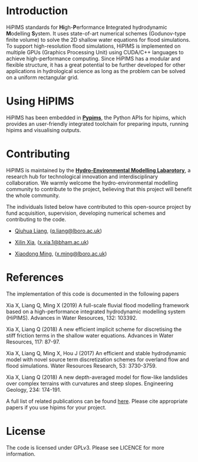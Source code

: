 # Introduction

HiPIMS standards for **Hi**gh-**P**erformance **I**ntegrated hydrodynamic
**M**odelling **S**ystem. It uses state-of-art numerical schemes
(Godunov-type finite volume) to solve the 2D shallow water equations for flood simulations. To support high-resolution flood simulations, HiPIMS is implemented on multiple
GPUs (Graphics Processing Unit) using CUDA/C++ languages to achieve high-performance computing. Since HiPIMS has a modular and flexible structure, it has a great potential to be further developed for other applications in hydrological science as long as the problem can be solved on a uniform rectangular grid.

# Using HiPIMS

HiPIMS has been embedded in **[Pypims](https://pypims.readthedocs.io/en/latest/)**, the Python APIs for hipims, which provides an user-friendly integrated toolchain for preparing inputs, running hipims and visualising outputs.

# Contributing

HiPIMS is maintained by the **[Hydro-Environmental Modelling Labarotory](http://www.hemlab.org)**, a research hub for technological innovation and interdisciplinary collaboration. We warmly welcome the hydro-environmental modelling community to contribute to the project, believing that this project will benefit the whole community.

The individuals listed below have contributed to this open-source project by fund acquisition, supervision, developing numerical schemes and contributing to the code.

- [Qiuhua Liang](https://www.lboro.ac.uk/departments/abce/staff/qiuhua-liang/), (q.liang@lboro.ac.uk)

- [Xilin Xia](https://xilinxia.com/), (x.xia.1@bham.ac.uk)

- [Xiaodong Ming](https://www.lboro.ac.uk/departments/abce/staff/xiaodong-ming/), (x.ming@lboro.ac.uk)

# References

The implementation of this code is documented in the following papers

Xia X, Liang Q, Ming X (2019) A full-scale fluvial flood modelling framework based on a high-performance integrated hydrodynamic modelling system (HiPIMS). Advances in Water Resources, 132: 103392.

Xia X, Liang Q (2018) A new efficient implicit scheme for discretising the stiff friction terms in the shallow water equations. Advances in Water Resources, 117: 87-97.

Xia X, Liang Q, Ming X, Hou J (2017) An efficient and stable hydrodynamic model with novel source term discretization schemes for overland flow and flood simulations. Water Resources Research, 53: 3730-3759.

Xia X, Liang Q (2018) A new depth-averaged model for flow-like landslides over complex terrains with curvatures and steep slopes. Engineering Geology, 234: 174-191.

A full list of related publications can be found [here](https://github.com/HEMLab/hipims/wiki/References). Please cite appropriate papers if you use hipims for your project.

# License

The code is licensed under GPLv3. Please see LICENCE for more information.
